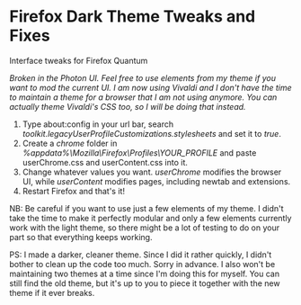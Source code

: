 # Firefox Dark Theme Tweaks and Fixes
Interface tweaks for Firefox Quantum

*Broken in the Photon UI. Feel free to use elements from my theme if you want to mod the current UI. I am now using Vivaldi and I don't have the time to maintain a theme for a browser that I am not using anymore. You can actually theme Vivaldi's CSS too, so I will be doing that instead.*

1. Type about:config in your url bar, search *toolkit.legacyUserProfileCustomizations.stylesheets* and set it to *true*.
2. Create a *chrome* folder in *%appdata%\Mozilla\Firefox\Profiles\YOUR_PROFILE* and paste userChrome.css and userContent.css into it.
3. Change whatever values you want. *userChrome* modifies the browser UI, while *userContent* modifies pages, including newtab and extensions.
4. Restart Firefox and that's it!

NB: Be careful if you want to use just a few elements of my theme. I didn't take the time to make it perfectly modular and only a few elements currently work with the light theme, so there might be a lot of testing to do on your part so that everything keeps working.

PS: I made a darker, cleaner theme. Since I did it rather quickly, I didn't bother to clean up the code too much. Sorry in advance. I also won't be maintaining two themes at a time since I'm doing this for myself. You can still find the old theme, but it's up to you to piece it together with the new theme if it ever breaks.
